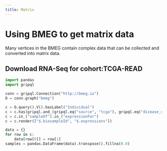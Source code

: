 ```yaml
---
title: Matrix
---
```


# Using BMEG to get matrix data

Many vertices in the BMEG contain complex data that can be collected and
converted into matrix data.

## Download RNA-Seq for cohort:TCGA-READ

```python
import pandas
import gripql

conn = gripql.Connection("http://bmeg.io")
O = conn.graph("bmeg")

c = O.query().V().hasLabel("Individual")
c = c.has(gripql.and_(gripql.eq("source", "tcga"), gripql.eq("disease_code", "READ")))
c = c.in_("sampleOf").in_("expressionFor")
c = c.render(["$.biosampleId", "$.expressions"])

data = {}
for row in c:
    data[row[0]] = row[1]
samples = pandas.DataFrame(data).transpose().fillna(0.0)
```
